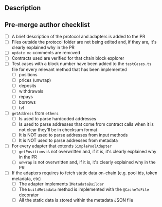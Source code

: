 ## **Description**

<!--
Write a short description of the changes included in this pull request. Include relevant links to the protocol docs
-->

## **Pre-merge author checklist**

- [ ] A brief description of the protocol and adapters is added to the PR
- [ ] Files outside the protocol folder are not being edited and, if they are, it's clearly explained why in the PR
- [ ] `update me` comments are removed
- [ ] Contracts used are verified for that chain block explorer
- [ ] Test cases with a block number have been added to the `testCases.ts` file for every relevant method that has been implemented
  - [ ] positions
  - [ ] prices (unwrap)
  - [ ] deposits
  - [ ] withdrawals
  - [ ] repays
  - [ ] borrows
  - [ ] tvl
- [ ] `getAddress` from `ethers`
  - [ ] Is used to parse hardcoded addresses
  - [ ] Is used to parse addresses that come from contract calls when it is not clear they'll be in checksum format
  - [ ] It is NOT used to parse addresses from input methods
  - [ ] It is NOT used to parse addresses from metadata
- [ ] For every adapter that extends `SimplePoolAdapter`
  - [ ] `getPositions` is not overwritten and, if it is, it's clearly explained why in the PR
  - [ ] `unwrap` is not overwritten and, if it is, it's clearly explained why in the PR
- [ ] If the adapters requires to fetch static data on-chain (e.g. pool ids, token metadata, etc)
  - [ ] The adapter implements `IMetadataBuilder`
  - [ ] The `buildMetadata` method is implemented with the `@CacheToFile` decorator
  - [ ] All the static data is stored within the metadata JSON file
